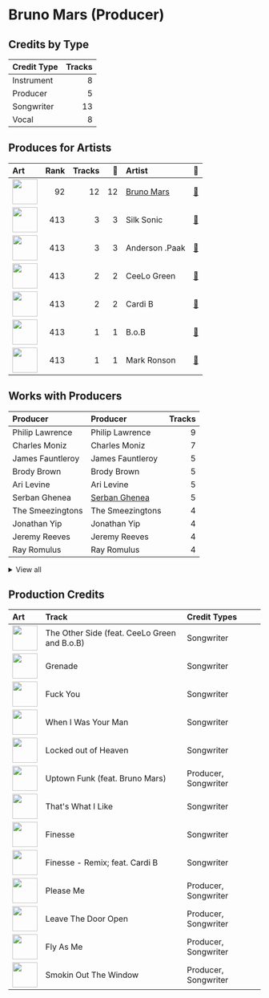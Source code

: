 # Bruno Mars (Producer)

## Credits by Type

| Credit Type | Tracks |
|:---|---:|
| Instrument | 8 |
| Producer | 5 |
| Songwriter | 13 |
| Vocal | 8 |

## Produces for Artists

| Art | Rank | Tracks | 💚 | Artist | 🔗 |
|:---|---:|---:|---:|:---|:---|
| <img src="https://i.scdn.co/image/ab6761610000e5ebc36dd9eb55fb0db4911f25dd" alt="" width="50" /> | 92 | 12 | 12 | [Bruno Mars](../../artists/bruno_mars/overview.md) | [🔗](https://open.spotify.com/artist/0du5cEVh5yTK9QJze8zA0C) |
| <img src="https://i.scdn.co/image/ab6772690000c46ca3ebb27ba9a55044f32af6e1" alt="" width="50" /> | 413 | 3 | 3 | Silk Sonic | [🔗](https://open.spotify.com/artist/6PvvGcCY2XtUcSRld1Wilr) |
| <img src="https://i.scdn.co/image/ab6761610000e5eb96287bd47570ff13f0c01496" alt="" width="50" /> | 413 | 3 | 3 | Anderson .Paak | [🔗](https://open.spotify.com/artist/3jK9MiCrA42lLAdMGUZpwa) |
| <img src="https://i.scdn.co/image/ab6761610000e5eb8079989370c50963b60ee7bc" alt="" width="50" /> | 413 | 2 | 2 | CeeLo Green | [🔗](https://open.spotify.com/artist/5nLYd9ST4Cnwy6NHaCxbj8) |
| <img src="https://i.scdn.co/image/ab6761610000e5eb4e8a7e14e2f602eb9af24e31" alt="" width="50" /> | 413 | 2 | 2 | Cardi B | [🔗](https://open.spotify.com/artist/4kYSro6naA4h99UJvo89HB) |
| <img src="https://i.scdn.co/image/ab6761610000e5eba0f6617187248f1488822905" alt="" width="50" /> | 413 | 1 | 1 | B.o.B | [🔗](https://open.spotify.com/artist/5ndkK3dpZLKtBklKjxNQwT) |
| <img src="https://i.scdn.co/image/ab6761610000e5eb105cc9628c315b29d299fbb4" alt="" width="50" /> | 413 | 1 | 1 | Mark Ronson | [🔗](https://open.spotify.com/artist/3hv9jJF3adDNsBSIQDqcjp) |

## Works with Producers

| Producer | Producer | Tracks |
|:---|:---|---:|
| Philip Lawrence | Philip Lawrence | 9 |
| Charles Moniz | Charles Moniz | 7 |
| James Fauntleroy | James Fauntleroy | 5 |
| Brody Brown | Brody Brown | 5 |
| Ari Levine | Ari Levine | 5 |
| Serban Ghenea | [Serban Ghenea](../serban_ghenea/overview.md) | 5 |
| The Smeezingtons | The Smeezingtons | 4 |
| Jonathan Yip | Jonathan Yip | 4 |
| Jeremy Reeves | Jeremy Reeves | 4 |
| Ray Romulus | Ray Romulus | 4 |


<details>
<summary>View all</summary>

| Producer | Producer | Tracks |
|:---|:---|---:|
| Ray McCullough | Ray McCullough | 4 |
| The Stereotypes | The Stereotypes | 3 |
| Brandon Paak Anderson | Brandon Paak Anderson | 3 |
| D'Mile | D'Mile | 3 |
| Manny Marroquin | [Manny Marroquin](../manny_marroquin/overview.md) | 3 |
| John Hanes | [John Hanes](../john_hanes/overview.md) | 3 |
| Boo Mitchell | Boo Mitchell | 3 |
| Wayne Gordon | Wayne Gordon | 2 |
| Jeff Bhasker | Jeff Bhasker | 2 |
| Andrew Wyatt | Andrew Wyatt | 2 |
| Larry Gold | Larry Gold | 2 |
| Mark Ronson | [Mark Ronson](../mark_ronson/overview.md) | 2 |
| Shampoo Press & Curl | Shampoo Press & Curl | 2 |
| Chris Brown | Chris Brown | 2 |
| Mike Caren | Mike Caren | 1 |
| Lonnie Simmons | Lonnie Simmons | 1 |
| Joshua Lopez | Joshua Lopez | 1 |
| Matthew Stevens | Matthew Stevens | 1 |
| Emile Haynie | Emile Haynie | 1 |
| Devin Nakao | Devin Nakao | 1 |
| Jens Jungkurth | Jens Jungkurth | 1 |
| B.o.B | B.o.B | 1 |
| Big Sean | Big Sean | 1 |
| Charlie Wilson | Charlie Wilson | 1 |
| Riccardo Damian | Riccardo Damian | 1 |
| Inaam Haq | Inaam Haq | 1 |
| Robert Wilson | Robert Wilson | 1 |
| Devon Gallaspy | Devon Gallaspy | 1 |
| Ken Lewis | Ken Lewis | 1 |
| CeeLo Green | CeeLo Green | 1 |
| Jeremy Ruzumna | Jeremy Ruzumna | 1 |
| Cardi B | Cardi B | 1 |
| Kaveh Rastegar | Kaveh Rastegar | 1 |
| Claude Kelly | Claude Kelly | 1 |
| Jeff Chestek | Jeff Chestek | 1 |
| Trinidad James | Trinidad James | 1 |
| Patrick Stump | Patrick Stump | 1 |
| Rudolph Taylor | Rudolph Taylor | 1 |
| John Wicks | John Wicks | 1 |
| Ronnie Wilson | Ronnie Wilson | 1 |
| Josh Blair | Josh Blair | 1 |
| Cody Cichowski | Cody Cichowski | 1 |
| alalal | alalal | 1 |

</details>


## Production Credits

| Art | Track | Credit Types |
|:---|:---|:---|
| <img src="https://i.scdn.co/image/ab67616d0000b273f6b55ca93bd33211227b502b" alt="" width="50" /> | The Other Side (feat. CeeLo Green and B.o.B) | Songwriter |
| <img src="https://i.scdn.co/image/ab67616d0000b273f6b55ca93bd33211227b502b" alt="" width="50" /> | Grenade | Songwriter |
| <img src="https://i.scdn.co/image/ab67616d0000b2736f50b3400595b123a916e0dc" alt="" width="50" /> | Fuck You | Songwriter |
| <img src="https://i.scdn.co/image/ab67616d0000b273926f43e7cce571e62720fd46" alt="" width="50" /> | When I Was Your Man | Songwriter |
| <img src="https://i.scdn.co/image/ab67616d0000b273926f43e7cce571e62720fd46" alt="" width="50" /> | Locked out of Heaven | Songwriter |
| <img src="https://i.scdn.co/image/ab67616d0000b273e419ccba0baa8bd3f3d7abf2" alt="" width="50" /> | Uptown Funk (feat. Bruno Mars) | Producer, Songwriter |
| <img src="https://i.scdn.co/image/ab67616d0000b273232711f7d66a1e19e89e28c5" alt="" width="50" /> | That's What I Like | Songwriter |
| <img src="https://i.scdn.co/image/ab67616d0000b273232711f7d66a1e19e89e28c5" alt="" width="50" /> | Finesse | Songwriter |
| <img src="https://i.scdn.co/image/ab67616d0000b27347e522adf030a78615cdea06" alt="" width="50" /> | Finesse - Remix; feat. Cardi B | Songwriter |
| <img src="https://i.scdn.co/image/ab67616d0000b273288883647008cefba0db5402" alt="" width="50" /> | Please Me | Producer, Songwriter |
| <img src="https://i.scdn.co/image/ab67616d0000b273fcf75ead8a32ac0020d2ce86" alt="" width="50" /> | Leave The Door Open | Producer, Songwriter |
| <img src="https://i.scdn.co/image/ab67616d0000b273fcf75ead8a32ac0020d2ce86" alt="" width="50" /> | Fly As Me | Producer, Songwriter |
| <img src="https://i.scdn.co/image/ab67616d0000b273fcf75ead8a32ac0020d2ce86" alt="" width="50" /> | Smokin Out The Window | Producer, Songwriter |